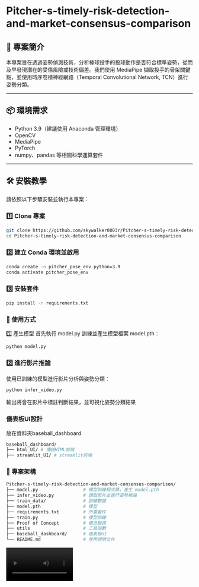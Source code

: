 # Pitcher-s-timely-risk-detection-and-market-consensus-comparison

## 🧠 專案簡介

本專案旨在透過姿勢偵測技術，分析棒球投手的投球動作是否符合標準姿勢，從而及早發現潛在的受傷風險或技術偏差。我們使用 MediaPipe 擷取投手的骨架關鍵點，並使用時序卷積神經網路（Temporal Convolutional Network, TCN）進行姿勢分類。

---

## 📦 環境需求

- Python 3.9（建議使用 Anaconda 管理環境）
- OpenCV
- MediaPipe
- PyTorch
- numpy、pandas 等相關科學運算套件

---

## 🛠️ 安裝教學

請依照以下步驟安裝並執行本專案：

### 1️⃣ Clone 專案

```bash
git clone https://github.com/skywalker0803r/Pitcher-s-timely-risk-detection-and-market-consensus-comparison.git
cd Pitcher-s-timely-risk-detection-and-market-consensus-comparison
```
### 2️⃣ 建立 Conda 環境並啟用
```bash
conda create -n pitcher_pose_env python=3.9
conda activate pitcher_pose_env
```
### 3️⃣ 安裝套件
```bash
pip install -r requirements.txt
```
### 🚀 使用方式
1️⃣ 產生模型
首先執行 model.py 訓練並產生模型檔案 model.pth：
```bash
python model.py
```
### 2️⃣ 進行影片推論
使用已訓練的模型進行影片分析與姿勢分類：
```bash
python infer_video.py
```
輸出將會在影片中標註判斷結果，並可視化姿勢分類結果

### 儀表板UI設計
放在資料夾baseball_dashboard
```bash
baseball_dashboard/
├── html_UI/ # 傳統HTML前端
├── streamlit_UI/ # streamlit前端
```

### 📁 專案架構
```bash
Pitcher-s-timely-risk-detection-and-market-consensus-comparison/
├── model.py                 # 模型訓練程式碼，產生 model.pth
├── infer_video.py           # 讀取影片並進行姿勢推論
├── train_data/              # 訓練數據
├── model.pth                # 模型
├── requirements.txt         # 所需套件
├── train.py                 # 模型訓練
├── Proof of Concept         # 概念驗證
├── utils                    # 工具函數
├── baseball_dashboard/      # 儀表板UI
└── README.md                # 使用說明文件
```

<video src='https://github.com/skywalker0803r/Pitcher-s-timely-risk-detection-and-market-consensus-comparison/blob/main/output_with_pose_and_label.mp4' width=180/>
